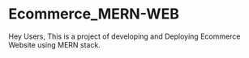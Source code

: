 # Ecommerce_MERN-WEB
Hey Users, This is a project of developing and Deploying Ecommerce Website using MERN stack. 
